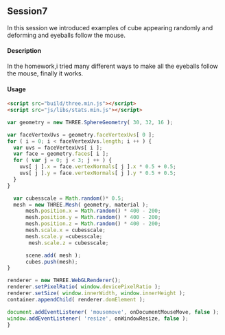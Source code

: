 Session7
------------
In this session we introduced examples of cube appearing randomly and deforming and eyeballs follow the mouse.
#### Description ####
In the homework,i tried many different ways to make all the eyeballs follow the mouse, finally it works.
#### Usage ####
```html
<script src="build/three.min.js"></script>
<script src="js/libs/stats.min.js"></script>
```
```javascript
var geometry = new THREE.SphereGeometry( 30, 32, 16 );

var faceVertexUvs = geometry.faceVertexUvs[ 0 ];
for ( i = 0; i < faceVertexUvs.length; i ++ ) {
  var uvs = faceVertexUvs[ i ];
  var face = geometry.faces[ i ];
  for ( var j = 0; j < 3; j ++ ) {
    uvs[ j ].x = face.vertexNormals[ j ].x * 0.5 + 0.5;
    uvs[ j ].y = face.vertexNormals[ j ].y * 0.5 + 0.5;
  }
}

  var cubesscale = Math.random()* 0.5;
  mesh = new THREE.Mesh( geometry, material );
      mesh.position.x = Math.random() * 400 - 200;
      mesh.position.y = Math.random() * 400 - 200;
      mesh.position.z = Math.random() * 400 - 200;
      mesh.scale.x = cubesscale;
      mesh.scale.y =cubesscale;
       mesh.scale.z = cubesscale;

      scene.add( mesh );
      cubes.push(mesh);
}

renderer = new THREE.WebGLRenderer();
renderer.setPixelRatio( window.devicePixelRatio );
renderer.setSize( window.innerWidth, window.innerHeight );
container.appendChild( renderer.domElement );

document.addEventListener( 'mousemove', onDocumentMouseMove, false );
window.addEventListener( 'resize', onWindowResize, false );
}
```
